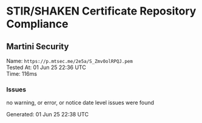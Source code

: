 # STIR/SHAKEN Certificate Repository Compliance

## Martini Security

Name: `https://p.mtsec.me/2e5a/S_Zmv0olRPQJ.pem`\
Tested At: 01 Jun 25 22:36 UTC\
Time: 116ms

### Issues

no warning, or error, or notice date level issues were found

Generated: 01 Jun 25 22:38 UTC